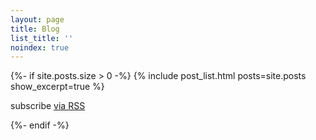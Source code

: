```yaml
---
layout: page
title: Blog
list_title: ''
noindex: true
---
```


{%- if site.posts.size > 0 -%}
{% include post_list.html posts=site.posts show_excerpt=true %}

  <p class="rss-subscribe">subscribe <a href="{{ "/feed.xml" | relative_url }}">via RSS</a></p>
{%- endif -%}
